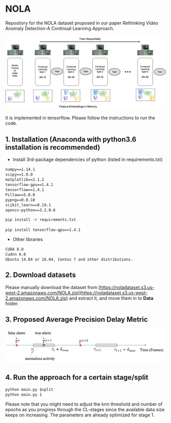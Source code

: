 # NOLA



Repository for the NOLA dataset proposed in our paper Rethinking Video Anomaly Detection-A Continual Learning Approach.

![scalars_tensorboard](figures/cl_framework.png)

It is implemented in tensorflow. Please follow the instructions to run the code.

## 1. Installation (Anaconda with python3.6 installation is recommended)
* Install 3rd-package dependencies of python (listed in requirements.txt)
```
numpy==1.14.1
scipy==1.0.0
matplotlib==2.1.2
tensorflow-gpu==1.4.1
tensorflow==1.4.1
Pillow==5.0.0
pypng==0.0.18
scikit_learn==0.19.1
opencv-python==3.2.0.6
```

```shell
pip install -r requirements.txt

pip install tensorflow-gpu==1.4.1
```
* Other libraries
```code
CUDA 8.0
Cudnn 6.0
Ubuntu 14.04 or 16.04, Centos 7 and other distributions.
```
## 2. Download datasets
Please manually download the dataset from [https://noladataset.s3.us-west-2.amazonaws.com/NOLA.zip](https://noladataset.s3.us-west-2.amazonaws.com/NOLA.zip) and extract it, and move them in to **Data** folder.

## 3. Proposed Average Precision Delay Metric

![scalars_tensorboard](figures/alarm.png)

## 4. Run the approach for a certain stage/split

```shell
python main.py $split
python main.py 1
```
Please note that you might need to adjust the knn threshold and number of epochs as you progress through the CL-stages since the available data size keeps on increasing. The parameters are already optimized for stage 1. 

